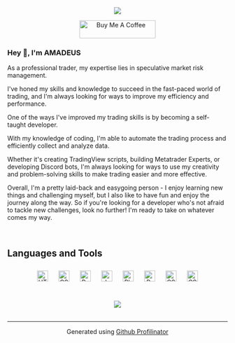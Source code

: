 <div align="center">
<img src="https://komarev.com/ghpvc/?username=AMADEUSvrl&&style=flat-square" align="center" />
</div>  


<p align="center">
<a href="https://solo.to/matheusevaroli" target="_blank"><img src="https://cdn.solo.to/images/link/solo.to.svg" alt="Buy Me A Coffee" height="41" width="174"></a>
</p>

### Hey 👋, I'm AMADEUS  
As a professional trader, my expertise lies in speculative market risk management. 

I've honed my skills and knowledge to succeed in the fast-paced world of trading, and I'm always looking for ways to improve my efficiency and performance.

One of the ways I've improved my trading skills is by becoming a self-taught developer.

With my knowledge of coding, I'm able to automate the trading process and efficiently collect and analyze data. 

Whether it's creating TradingView scripts, building Metatrader Experts, or developing Discord bots, I'm always looking for ways to use my creativity and problem-solving skills to make trading easier and more effective.

Overall, I'm a pretty laid-back and easygoing person - I enjoy learning new things and challenging myself, but I also like to have fun and enjoy the journey along the way. So if you're looking for a developer who's not afraid to tackle new challenges, look no further! I'm ready to take on whatever comes my way.  
  

<br/>  


## Languages and Tools  
<div align="center">  
<a href="https://en.wikipedia.org/wiki/HTML5" target="_blank"><img style="margin: 10px" src="https://profilinator.rishav.dev/skills-assets/html5-original-wordmark.svg" alt="HTML5" height="25" /></a>  
<a href="https://www.w3schools.com/css/" target="_blank"><img style="margin: 10px" src="https://profilinator.rishav.dev/skills-assets/css3-original-wordmark.svg" alt="CSS3" height="25" /></a>  
<a href="https://www.python.org/" target="_blank"><img style="margin: 10px" src="https://profilinator.rishav.dev/skills-assets/python-original.svg" alt="Python" height="25" /></a>  
<a href="https://www.javascript.com/" target="_blank"><img style="margin: 10px" src="https://profilinator.rishav.dev/skills-assets/javascript-original.svg" alt="JavaScript" height="25" /></a>  
<a href="https://www.adobe.com/in/products/photoshop.html" target="_blank"><img style="margin: 10px" src="https://profilinator.rishav.dev/skills-assets/photoshop-plain.svg" alt="Photoshop" height="25" /></a>  
<a href="https://www.adobe.com/in/products/premiere.html" target="_blank"><img style="margin: 10px" src="https://profilinator.rishav.dev/skills-assets/adobepremierepro.png" alt="Premiere Pro" height="25" /></a>  
<a href="https://www.tradingview.com/pine-script-docs/en/v5/Introduction.html" target="_blank"><img style="margin: 10px" src="https://algotrading101.com/learn/wp-content/uploads/2020/07/Pine-Script-Guide.png" alt="CSS3" height="25" /></a>  
<a href="https://www.mql5.com/pt/code" target="_blank"><img style="margin: 10px" src="https://c.mql5.com/i/og/mql5-logo-fb-2.png" alt="CSS3" height="25" /></a>  
</div>  

<br/>  

<br/>  

<div align="center"><img src="https://spotify-github-profile.vercel.app/api/view?uid=xbigmat&cover_image=true&theme=default&show_offline=false&background_color=121212&interchange=false" /></div>  

<br/>  

----
<div align="center">Generated using <a href="https://profilinator.rishav.dev/" target="_blank">Github Profilinator</a></div>
